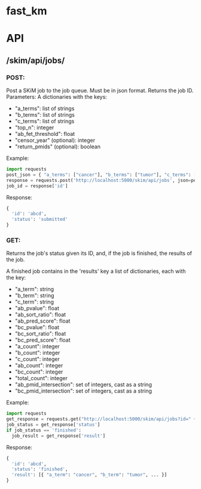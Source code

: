 # fast_km

# API
## /skim/api/jobs/
### POST:
Post a SKiM job to the job queue. Must be in json format. Returns the job ID.
Parameters:
A dictionaries with the keys:
- "a_terms": list of strings
- "b_terms": list of strings
- "c_terms": list of strings
- "top_n": integer
- "ab_fet_threshold": float
- "censor_year" (optional): integer
- "return_pmids" (optional): boolean

Example:
```py
import requests
post_json = { "a_terms": ["cancer"], "b_terms": ["tumor"], "c_terms": ["skin"], "top_n": 50, "ab_fet_threshold": 0.01 }
response = requests.post('http://localhost:5000/skim/api/jobs', json=post_json).json()
job_id = response['id']
```

Response:
```py
{ 
  'id': 'abcd', 
  'status': 'submitted' 
}
```

### GET:
Returns the job's status given its ID, and, if the job is finished, the results of the job.

A finished job contains in the 'results' key a list of dictionaries, each with the key:
- "a_term": string
- "b_term": string
- "c_term": string
- "ab_pvalue": float
- "ab_sort_ratio": float
- "ab_pred_score": float
- "bc_pvalue": float
- "bc_sort_ratio": float
- "bc_pred_score": float
- "a_count": integer
- "b_count": integer
- "c_count": integer
- "ab_count": integer
- "bc_count": integer
- "total_count": integer
- "ab_pmid_intersection": set of integers, cast as a string
- "bc_pmid_intersection": set of integers, cast as a string

Example: 
```py
import requests
get_response = requests.get("http://localhost:5000/skim/api/jobs?id=" + job_id).json()
job_status = get_response['status']
if job_status == 'finished':
  job_result = get_response['result']
```

Response:
```py
{ 
  'id': 'abcd', 
  'status': 'finished', 
  'result': [{ "a_term": "cancer", "b_term": "tumor", ... }] 
}
```
